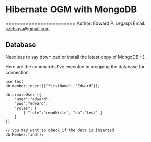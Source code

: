 # Hibernate OGM with MongoDB
========================
Author: Edward P. Legaspi
Email: czetsuya@gmail.com

## Database

Needless to say download or install the latest copy of MongoDB :-).

Here are the commands I've executed in prepping the database for connection.

```ssh
use test
db.member.insert({"firstName": "Edward"});

db.createUser ({
	"user":"edward",
	"pwd":"edward",
	"roles": [
		{ "role":"readWrite", "db":"test" }
	]
})

// you may want to check if the data is inserted
db.Member.find();
```